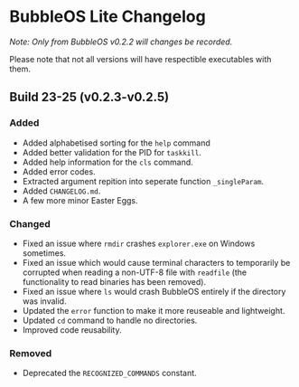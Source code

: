 # BubbleOS Lite Changelog

_Note: Only from BubbleOS v0.2.2 will changes be recorded._

Please note that not all versions will have respectible executables with them.

## Build 23-25 (v0.2.3-v0.2.5)

### Added

  - Added alphabetised sorting for the `help` command
  - Added better validation for the PID for `taskkill`.
  - Added help information for the `cls` command.
  - Added error codes.
  - Extracted argument repition into seperate function `_singleParam`.
  - Added `CHANGELOG.md`.
  - A few more minor Easter Eggs.

### Changed

  - Fixed an issue where `rmdir` crashes `explorer.exe` on Windows sometimes.
  - Fixed an issue which would cause terminal characters to temporarily be corrupted when reading a non-UTF-8 file with `readfile` (the functionality to read binaries has been removed).
  - Fixed an issue where `ls` would crash BubbleOS entirely if the directory was invalid.
  - Updated the `error` function to make it more reuseable and lightweight.
  - Updated `cd` command to handle no directories.
  - Improved code reusability.

### Removed

  - Deprecated the `RECOGNIZED_COMMANDS` constant.